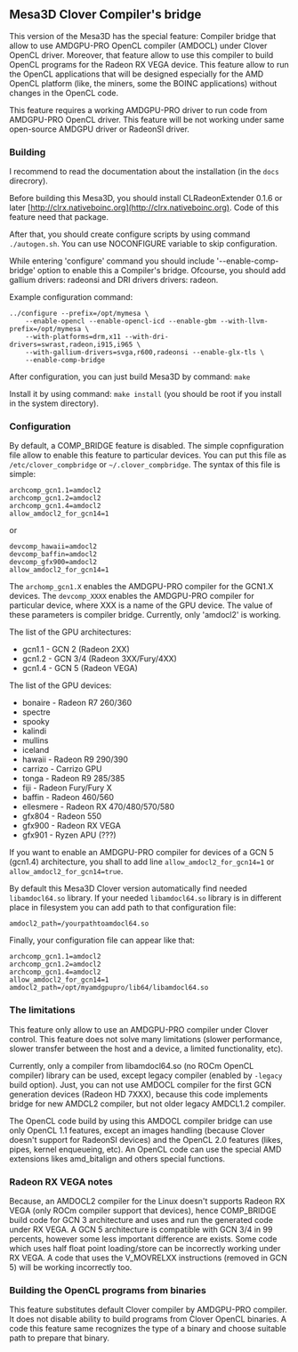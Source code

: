 ## Mesa3D Clover Compiler's bridge

This version of the Mesa3D has the special feature: Compiler bridge that allow to use
AMDGPU-PRO OpenCL compiler (AMDOCL) under Clover OpenCL driver.
Moreover, that feature allow to use
this compiler to build OpenCL programs for the Radeon RX VEGA device.
This feature allow to run the OpenCL applications that will be designed especially
for the AMD OpenCL platform (like, the miners, some the BOINC applications) without changes in
the OpenCL code.

This feature requires a working AMDGPU-PRO driver to run code from AMDGPU-PRO OpenCL driver.
This feature will be not working under same open-source AMDGPU driver or RadeonSI driver.

### Building

I recommend to read the documentation about the installation (in the `docs` direcrory).

Before building this Mesa3D, you should install CLRadeonExtender 0.1.6 or later
[http://clrx.nativeboinc.org](http://clrx.nativeboinc.org).
Code of this feature need that package.

After that, you should create configure scripts by using command `./autogen.sh`. You can use
NOCONFIGURE variable to skip configuration.

While entering 'configure' command you should include '--enable-comp-bridge' option to enable
this a Compiler's bridge. Ofcourse, you should add gallium drivers: radeonsi and DRI drivers
drivers: radeon.

Example configuration command:

```
../configure --prefix=/opt/mymesa \
    --enable-opencl --enable-opencl-icd --enable-gbm --with-llvm-prefix=/opt/mymesa \
    --with-platforms=drm,x11 --with-dri-drivers=swrast,radeon,i915,i965 \
    --with-gallium-drivers=svga,r600,radeonsi --enable-glx-tls \
    --enable-comp-bridge
```

After configuration, you can just build Mesa3D by command: `make`

Install it by using command: `make install` (you should be root if you install in
the system directory).

### Configuration

By default, a COMP_BRIDGE feature is disabled. The simple copnfiguration file allow to
enable this feature to particular devices. You can put this file as `/etc/clover_compbridge` or
`~/.clover_compbridge`. The syntax of this file is simple:

```
archcomp_gcn1.1=amdocl2
archcomp_gcn1.2=amdocl2
archcomp_gcn1.4=amdocl2
allow_amdocl2_for_gcn14=1
```

or

```
devcomp_hawaii=amdocl2
devcomp_baffin=amdocl2
devcomp_gfx900=amdocl2
allow_amdocl2_for_gcn14=1
```

The `archomp_gcn1.X` enables the AMDGPU-PRO compiler for the GCN1.X devices.
The `devcomp_XXXX` enables the AMDGPU-PRO compiler for particular device, where XXX is
a name of the GPU device. The value of these parameters is compiler bridge.
Currently, only 'amdocl2' is working.

The list of the GPU architectures:

* gcn1.1 - GCN 2 (Radeon 2XX)
* gcn1.2 - GCN 3/4 (Radeon 3XX/Fury/4XX)
* gcn1.4 - GCN 5 (Radeon VEGA)

The list of the GPU devices:

* bonaire - Radeon R7 260/360
* spectre
* spooky
* kalindi
* mullins
* iceland
* hawaii - Radeon R9 290/390
* carrizo - Carrizo GPU
* tonga - Radeon R9 285/385
* fiji - Radeon Fury/Fury X
* baffin - Radeon 460/560
* ellesmere - Radeon RX 470/480/570/580
* gfx804 - Radeon 550
* gfx900 - Radeon RX VEGA
* gfx901 - Ryzen APU (???)

If you want to enable an AMDGPU-PRO compiler for devices of a GCN 5 (gcn1.4) architecture,
you shall to add line `allow_amdocl2_for_gcn14=1` or `allow_amdocl2_for_gcn14=true`.

By default this Mesa3D Clover version automatically find needed `libamdocl64.so` library.
If your needed `libamdocl64.so` library is in different place in filesystem you can add
path to that configuration file:

````
amdocl2_path=/yourpathtoamdocl64.so
````

Finally, your configuration file can appear like that:

```
archcomp_gcn1.1=amdocl2
archcomp_gcn1.2=amdocl2
archcomp_gcn1.4=amdocl2
allow_amdocl2_for_gcn14=1
amdocl2_path=/opt/myamdgpupro/lib64/libamdocl64.so
```

### The limitations

This feature only allow to use an AMDGPU-PRO compiler under Clover control. This feature
does not solve many limitations (slower performance,
slower transfer between the host and a device, a limited functionality, etc).

Currently, only a compiler from libamdocl64.so (no ROCm OpenCL compiler)
library can be used, except legacy compiler (enabled by `-legacy` build option). Just,
you can not use AMDOCL compiler for the first GCN generation devices (Radeon HD 7XXX), because
this code implements bridge for new AMDCL2 compiler, but not older legacy AMDCL1.2 compiler.

The OpenCL code build by using this AMDOCL compiler bridge can use only OpenCL 1.1 features,
except an images handling (because Clover doesn't support for RadeonSI devices) and
the OpenCL 2.0 features (likes, pipes, kernel enqueueing, etc). An OpenCL code can use
the special AMD extensions likes amd_bitalign and others special functions.

### Radeon RX VEGA notes

Because, an AMDOCL2 compiler for the Linux doesn't supports Radeon RX VEGA (only ROCm compiler support that devices), hence COMP_BRIDGE build code for GCN 3 architecture and uses and run
the generated code under RX VEGA. A GCN 5 architecture is compatible with GCN 3/4 in
99 percents, however some less important difference are exists. Some code which uses
half float point loading/store can be incorrectly working under RX VEGA.
A code that uses the V_MOVRELXX instructions (removed in GCN 5) will be
working incorrectly too.

### Building the OpenCL programs from binaries

This feature substitutes default Clover compiler by AMDGPU-PRO compiler.
It does not disable ability to build programs from Clover OpenCL binaries. A code this feature
same recognizes the type of a binary and choose suitable path to prepare that binary.
